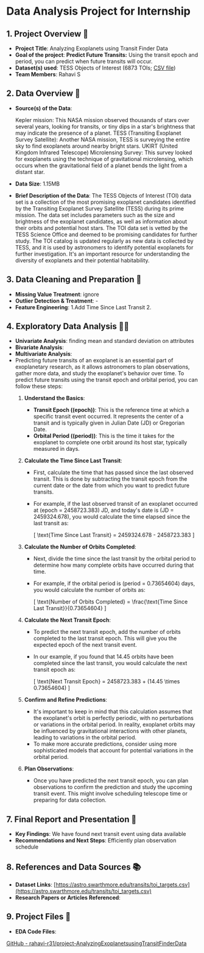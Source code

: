 # Data Analysis Project for Internship

## 1. Project Overview 📝

- **Project Title**: Analyzing Exoplanets using Transit Finder Data
- **Goal of the project**: **Predict Future Transits:** Using the transit epoch and period, you can predict when future transits will occur.
- **Dataset(s) used**: TESS Objects of Interest (6873 TOIs; [CSV file](https://astro.swarthmore.edu/transits/toi_targets.csv))
- **Team Members**: Rahavi S

## 2. Data Overview 📁

- **Source(s) of the Data**:
    
    Kepler mission: This NASA mission observed thousands of stars over several years, looking for transits, or tiny dips in a star's brightness that may indicate the presence of a planet.
    TESS (Transiting Exoplanet Survey Satellite): Another NASA mission, TESS is surveying the entire sky to find exoplanets around nearby bright stars.
    UKIRT (United Kingdom Infrared Telescope) Microlensing Survey: This survey looked for exoplanets using the technique of gravitational microlensing, which occurs when the gravitational field of a planet bends the light from a distant star.
    
- **Data Size**: 1.15MB
- **Brief Description of the Data**: The TESS Objects of Interest (TOI) data set is a collection of the most promising exoplanet candidates identified by the Transiting Exoplanet Survey Satellite (TESS) during its prime mission. The data set includes parameters such as the size and brightness of the exoplanet candidates, as well as information about their orbits and potential host stars. The TOI data set is vetted by the TESS Science Office and deemed to be promising candidates for further study. The TOI catalog is updated regularly as new data is collected by TESS, and it is used by astronomers to identify potential exoplanets for further investigation. It's an important resource for understanding the diversity of exoplanets and their potential habitability.

## 3. Data Cleaning and Preparation 🔧

- **Missing Value Treatment**: ignore
- **Outlier Detection & Treatment**: -
- **Feature Engineering**: 1.Add Time Since Last Transit  2.

## 4. Exploratory Data Analysis 🕵️‍♀️

- **Univariate Analysis**: finding mean and standard deviation on attributes
- **Bivariate Analysis**:
- **Multivariate Analysis**:
- Predicting future transits of an exoplanet is an essential part of exoplanetary research, as it allows astronomers to plan observations, gather more data, and study the exoplanet's behavior over time. To predict future transits using the transit epoch and orbital period, you can follow these steps:
    1. **Understand the Basics**:
        - **Transit Epoch (\(epoch\))**: This is the reference time at which a specific transit event occurred. It represents the center of a transit and is typically given in Julian Date (JD) or Gregorian Date.
        - **Orbital Period (\(period\))**: This is the time it takes for the exoplanet to complete one orbit around its host star, typically measured in days.
    2. **Calculate the Time Since Last Transit**:
        - First, calculate the time that has passed since the last observed transit. This is done by subtracting the transit epoch from the current date or the date from which you want to predict future transits.
        - For example, if the last observed transit of an exoplanet occurred at \(epoch = 2458723.383\) JD, and today's date is \(JD = 2459324.678\), you would calculate the time elapsed since the last transit as:
            
            \[ \text{Time Since Last Transit} = 2459324.678 - 2458723.383 \]
            
    3. **Calculate the Number of Orbits Completed**:
        - Next, divide the time since the last transit by the orbital period to determine how many complete orbits have occurred during that time.
        - For example, if the orbital period is \(period = 0.73654604\) days, you would calculate the number of orbits as:
            
            \[ \text{Number of Orbits Completed} = \frac{\text{Time Since Last Transit}}{0.73654604} \]
            
    4. **Calculate the Next Transit Epoch**:
        - To predict the next transit epoch, add the number of orbits completed to the last transit epoch. This will give you the expected epoch of the next transit event.
        - In our example, if you found that 14.45 orbits have been completed since the last transit, you would calculate the next transit epoch as:
            
            \[ \text{Next Transit Epoch} = 2458723.383 + (14.45 \times 0.73654604) \]
            
    5. **Confirm and Refine Predictions**:
        - It's important to keep in mind that this calculation assumes that the exoplanet's orbit is perfectly periodic, with no perturbations or variations in the orbital period. In reality, exoplanet orbits may be influenced by gravitational interactions with other planets, leading to variations in the orbital period.
        - To make more accurate predictions, consider using more sophisticated models that account for potential variations in the orbital period.
    6. **Plan Observations**:
        - Once you have predicted the next transit epoch, you can plan observations to confirm the prediction and study the upcoming transit event. This might involve scheduling telescope time or preparing for data collection.

## 7. Final Report and Presentation 📑

- **Key Findings**: We have found next transit event using data available
- **Recommendations and Next Steps**: Efficiently plan observation schedule

## 8. References and Data Sources 📚

- **Dataset Links**: [https://astro.swarthmore.edu/transits/toi_targets.csv](https://astro.swarthmore.edu/transits/toi_targets.csv)
- **Research Papers or Articles Referenced**:

## 9. Project Files 📂

- **EDA Code Files**:

[GitHub - rahavi-r31/project-AnalyzingExoplanetsusingTransitFinderData](https://github.com/rahavi-r31/project-AnalyzingExoplanetsusingTransitFinderData)